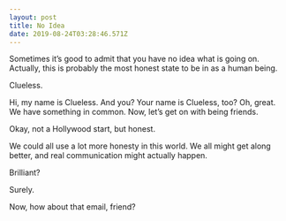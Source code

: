 ```yaml
---
layout: post
title: No Idea
date: 2019-08-24T03:28:46.571Z
---
```

Sometimes it’s good to admit that you have no idea what is going on. Actually, this is probably the most honest state to be in as a human being. 

Clueless.

Hi, my name is Clueless. And you? Your name is Clueless, too? Oh, great. We have something in common. Now, let’s get on with being friends.

Okay, not a Hollywood start, but honest. 

We could all use a lot more honesty in this world. We all might get along better, and real communication might actually happen.

Brilliant? 

Surely.

Now, how about that email, friend?
